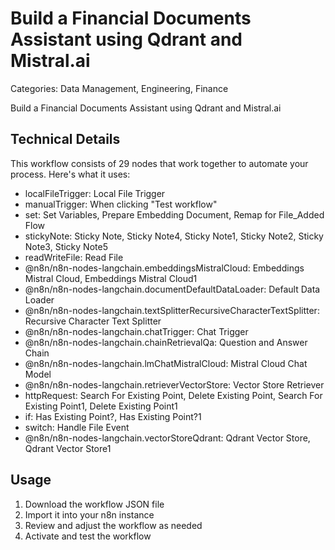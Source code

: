 # Build a Financial Documents Assistant using Qdrant and Mistral.ai

Categories: Data Management, Engineering, Finance

Build a Financial Documents Assistant using Qdrant and Mistral.ai

## Technical Details

This workflow consists of 29 nodes that work together to automate your process. Here's what it uses:

- localFileTrigger: Local File Trigger
- manualTrigger: When clicking "Test workflow"
- set: Set Variables, Prepare Embedding Document, Remap for File_Added Flow
- stickyNote: Sticky Note, Sticky Note4, Sticky Note1, Sticky Note2, Sticky Note3, Sticky Note5
- readWriteFile: Read File
- @n8n/n8n-nodes-langchain.embeddingsMistralCloud: Embeddings Mistral Cloud, Embeddings Mistral Cloud1
- @n8n/n8n-nodes-langchain.documentDefaultDataLoader: Default Data Loader
- @n8n/n8n-nodes-langchain.textSplitterRecursiveCharacterTextSplitter: Recursive Character Text Splitter
- @n8n/n8n-nodes-langchain.chatTrigger: Chat Trigger
- @n8n/n8n-nodes-langchain.chainRetrievalQa: Question and Answer Chain
- @n8n/n8n-nodes-langchain.lmChatMistralCloud: Mistral Cloud Chat Model
- @n8n/n8n-nodes-langchain.retrieverVectorStore: Vector Store Retriever
- httpRequest: Search For Existing Point, Delete Existing Point, Search For Existing Point1, Delete Existing Point1
- if: Has Existing Point?, Has Existing Point?1
- switch: Handle File Event
- @n8n/n8n-nodes-langchain.vectorStoreQdrant: Qdrant Vector Store, Qdrant Vector Store1

## Usage

1. Download the workflow JSON file
2. Import it into your n8n instance
3. Review and adjust the workflow as needed
4. Activate and test the workflow

